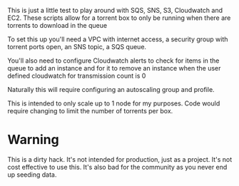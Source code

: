 This is just a little test to play around with SQS, SNS, S3, Cloudwatch and EC2. These scripts allow for a torrent box to only be running when there are torrents to download in the queue

To set this up you'll need a VPC with internet access, a security group with torrent ports open, an SNS topic, a SQS queue.

You'll also need to configure Cloudwatch alerts to check for items in the queue to add an instance and for it to remove an instance when the user defined cloudwatch for transmission count is 0

Naturally this will require configuring an autoscaling group and profile.

This is intended to only scale up to 1 node for my purposes. Code would require changing to limit the number of torrents per box.


Warning
==
This is a dirty hack. It's not intended for production, just as a project. It's not cost effective to use this. It's also bad for the community as you never end up seeding data.
